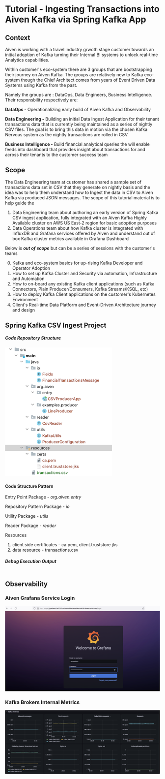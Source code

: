 # Tutorial - Ingesting Transactions into Aiven Kafka via Spring Kafka App

## Context

Aiven is working with a travel industry grwoth stage customer towards an initial adoption of Kafka turning their Internal BI systems to unlock real-time Analytics capabilities. 

Within customer's eco-system there are 3 groups that are bootstrapping their journey on Aiven Kafka. The groups are relatively new to Kafka eco-system though the Chief Architect comes from years of Event Driven Data Systems using Kafka from the past. 

Namely the groups are : DataOps, Data Engineers, Business Intelligence. 
Their responsbility respectively are:

****DataOps** -** Operationalizing early build of Aiven Kafka and Observability

****Data Engineering** -** Building an initial Data Ingest Application for their tenant transactions data that is currently being maintained as a series of nightly CSV files. The goal is to bring this data in motion via the chosen Kafka Nervous system as the nightly transactions are rolled in CSV. 

**Business Intelligence -** Build financial analytical queries the will enable feeds into dashboard that provides insight about transactions for and across their tenants to the customer success team

## Scope
The Data Engineering team at customer has shared a sample set of transactions data set in CSV that they generate on nightly basis and the idea was to help them understand how to Ingest the data in CSV to Aiven Kafka via produced JSON messages. 
The scope of this tutorial material is to help guide the 
1. Data Engineering team about authoring an early version of Spring Kafka CSV ingest application, fully integrated with an Aiven Kafka Highly Available cluster on AWS US East-2 region for basic adoption purposes
2. Data Operations team about how Kafka cluster is integrated with InfluxDB and Grafana services offered by Aiven and understand out of box Kafka cluster metrics available in Grafana Dashboard

Below is _**out of scope**_ but can be a series of sessions with the customer's teams

0. Kafka and eco-system basics for up-rising Kafka Developer and Operator Adoption
1. How to set up Kafka Cluster and Security via automation, Infrastructure and Automation
2. How to on-board any existing Kafka client applications (such as Kafka Connectors, Plain Producer/Consumers, Kafka Streams/KSQL, etc)
3. How to deploy Kafka Client applications on the customer's Kubernetes Environment
4. Client's Real-time Data Platform and Event-Driven Architecture journey and design

## **Spring Kafka CSV Ingest Project**

##### Code Repository Structure
![alt_text](https://github.com/mpneural/aiven-takehome-demo-project/blob/master/assets/screenshots/source-code-structure.png?raw=true)

#### Code Structure Pattern
Entry Point Package - _org.aiven.entry_

Repository Pattern Package - _io_

Utility Package - _utils_

Reader Package - _reader_

Resources
1. client side certificates - ca.pem, client.truststore.jks
2. data resource - transactions.csv

##### Debug Execution Output
```aidl

```

## **Observability**

### **Aiven Grafana Service Login**
![alt_text](https://github.com/mpneural/aiven-takehome-demo-project/blob/master/assets/screenshots/aiven-grafana-service-login-page.png?raw=true)

### **Kafka Brokers Internal Metrics**

![alt text](https://github.com/mpneural/aiven-takehome-demo-project/blob/master/assets/screenshots/kafka-cluster-internal-metrics-1.png?raw=true)
